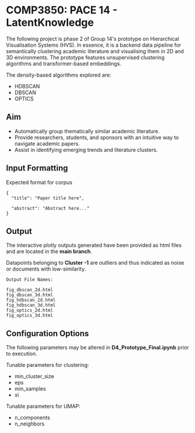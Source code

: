 # COMP3850: PACE 14 - LatentKnowledge

The following project is phase 2 of Group 14's prototype on Hierarchical Visualisation Systems (HVS). In essence, it is a backend data pipeline for semantically clustering academic literature and visualising them in 2D and 3D environments. The prototype features unsupervised clustering algorithms and transformer-based embeddings.

The density-based algorithms explored are:
  - HDBSCAN
  - DBSCAN
  - OPTICS

## Aim
- Automatically group thematically similar academic literature.
- Provide researchers, students, and sponsors with an intuitive way to navigate academic papers.
- Assist in identifying emerging trends and literature clusters.

## Input Formatting
Expected format for corpus
   
    {
      "title": "Paper title here",
  
      "abstract": "Abstract here..."
    }

## Output
The interactive plotly outputs generated have been provided as html files and are located in the **main branch**.

Datapoints belonging to **Cluster -1** are outliers and thus indicated as noise or documents with low-similarity.

    Output File Names:
    
    fig_dbscan_2d.html
    fig_dbscan_3d.html
    fig_hdbscan_2d.html
    fig_hdbscan_3d.html
    fig_optics_2d.html
    fig_optics_3d.html

## Configuration Options
The following parameters may be altered in **D4_Prototype_Final.ipynb** prior to execution.

Tunable parameters for clustering:
- min_cluster_size
- eps
- min_samples
- xi

Tunable parameters for UMAP:
- n_components
- n_neighbors
